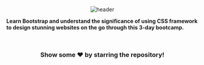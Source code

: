 <div align="center">
<img src="https://iili.io/Hy5mnun.png" alt="header" />
</div>

<b>Learn Bootstrap and understand the significance of using CSS framework to design stunning websites on the go through this 3-day bootcamp.</b>

<br>

<div align="center">
<h3>Show some ❤️ by starring the repository!</h3>
</div>

